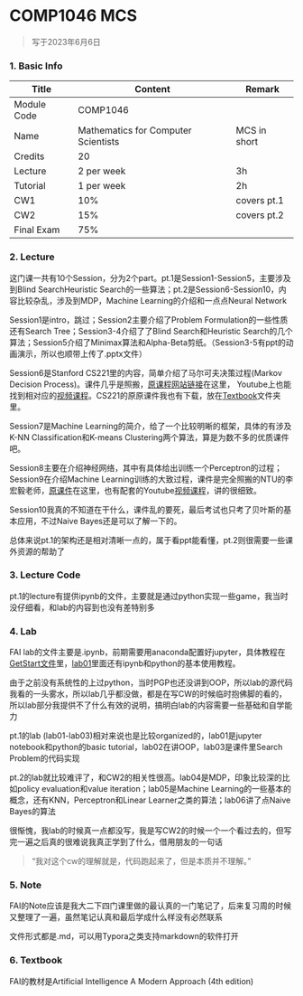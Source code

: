 # COMP1046 MCS

>   写于2023年6月6日
>



### 1. Basic Info

| Title       | Content                             | Remark       |
| ----------- | ----------------------------------- | ------------ |
| Module Code | COMP1046                            |              |
| Name        | Mathematics for Computer Scientists | MCS in short |
| Credits     | 20                                  |              |
| Lecture     | 2 per week                          | 3h           |
| Tutorial    | 1 per week                          | 2h           |
| CW1         | 10%                                 | covers pt.1  |
| CW2         | 15%                                 | covers pt.2  |
| Final Exam  | 75%                                 |              |



### 2. Lecture

这门课一共有10个Session，分为2个part。pt.1是Session1-Session5，主要涉及到Blind SearchHeuristic Search的一些算法；pt.2是Session6-Session10，内容比较杂乱，涉及到MDP，Machine Learning的介绍和一点点Neural Network

Session1是intro，跳过；Session2主要介绍了Problem Formulation的一些性质还有Search Tree；Session3-4介绍了了Blind Search和Heuristic Search的几个算法；Session5介绍了Minimax算法和Alpha-Beta剪纸。（Session3-5有ppt的动画演示，所以也顺带上传了.pptx文件）

Session6是Stanford CS221里的内容，简单介绍了马尔可夫决策过程(Markov Decision Process)。课件几乎是照搬，[原课程网站链接](https://stanford-cs221.github.io/autumn2022/modules/)在这里， Youtube上也能找到相对应的[视频课程](https://www.youtube.com/watch?v=9g32v7bK3Co&t=4047s)。CS221的原原课件我也有下载，放在[Textbook](./Textbook)文件夹里。

Session7是Machine Learning的简介，给了一个比较明晰的框架，具体的有涉及K-NN Classification和K-means Clustering两个算法，算是为数不多的优质课件吧。

Session8主要在介绍神经网络，其中有具体给出训练一个Perceptron的过程；Session9在介绍Machine Learning训练的大致过程，课件是完全照搬的NTU的李宏毅老师，[原课件](https://speech.ee.ntu.edu.tw/~hylee/ml/ml2021-course-data/regression%20(v16).pdf)在这里，也有配套的Youtube[视频课程](https://www.youtube.com/playlist?list=PLJV_el3uVTsMhtt7_Y6sgTHGHp1Vb2P2J)，讲的很细致。

Session10我真的不知道在干什么，课件乱的要死，最后考试也只考了贝叶斯的基本应用，不过Naive Bayes还是可以了解一下的。

总体来说pt.1的架构还是相对清晰一点的，属于看ppt能看懂，pt.2则很需要一些课外资源的帮助了



### 3. Lecture Code

pt.1的lecture有提供ipynb的文件，主要就是通过python实现一些game，我当时没仔细看，和lab的内容到也没有差特别多



### 4. Lab

FAI lab的文件主要是.ipynb，前期需要用anaconda配置好jupyter，具体教程在[GetStart文件](./LAB/FAI-GetStart.pdf)里，[lab01](./LAB/lab01)里面还有ipynb和python的基本使用教程。

由于之前没有系统性的上过python，当时PGP也还没讲到OOP，所以lab的源代码我看的一头雾水，所以lab几乎都没做，都是在写CW的时候临时抱佛脚的看的，所以lab部分我提供不了什么有效的说明，搞明白lab的内容需要一些基础和自学能力

pt.1的lab (lab01-lab03)相对来说也是比较organized的，lab01是jupyter notebook和python的basic tutorial，lab02在讲OOP，lab03是课件里Search Problem的代码实现

pt.2的lab就比较难评了，和CW2的相关性很高。lab04是MDP，印象比较深的比如policy evaluation和value iteration；lab05是Machine Learning的一些基本的概念，还有KNN，Perceptron和Linear Learner之类的算法；lab06讲了点Naive Bayes的算法

很惭愧，我lab的时候真一点都没写，我是写CW2的时候一个一个看过去的，但写完一遍之后真的很难说我真正学到了什么，借用朋友的一句话

>   “我对这个cw的理解就是，代码跑起来了，但是本质并不理解。”



### 5. Note

FAI的Note应该是我大二下四门课里做的最认真的一门笔记了，后来复习周的时候又整理了一遍，虽然笔记认真和最后学成什么样没有必然联系

文件形式都是.md，可以用Typora之类支持markdown的软件打开



### 6. Textbook

FAI的教材是Artificial Intelligence A Modern Approach (4th edition)

